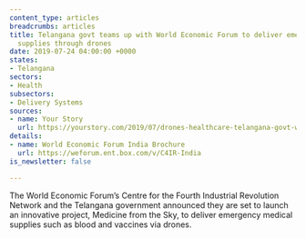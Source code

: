 ```yaml
---
content_type: articles
breadcrumbs: articles
title: Telangana govt teams up with World Economic Forum to deliver emergency medical
  supplies through drones
date: 2019-07-24 04:00:00 +0000
states:
- Telangana
sectors:
- Health
subsectors:
- Delivery Systems
sources:
- name: Your Story
  url: https://yourstory.com/2019/07/drones-healthcare-telangana-govt-world-economic-forum
details:
- name: World Economic Forum India Brochure
  url: https://weforum.ent.box.com/v/C4IR-India
is_newsletter: false

---
```

The World Economic Forum’s Centre for the Fourth Industrial Revolution Network and the Telangana government announced they are set to launch an innovative project, Medicine from the Sky, to deliver emergency medical supplies such as blood and vaccines via drones.
